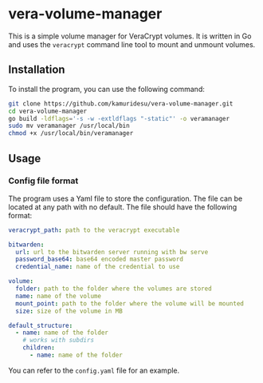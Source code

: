 # vera-volume-manager

This is a simple volume manager for VeraCrypt volumes. It is written in Go and uses the `veracrypt` command line tool to mount and unmount volumes.

## Installation

To install the program, you can use the following command:

```bash
git clone https://github.com/kamuridesu/vera-volume-manager.git
cd vera-volume-manager
go build -ldflags='-s -w -extldflags "-static"' -o veramanager
sudo mv veramanager /usr/local/bin
chmod +x /usr/local/bin/veramanager
```

## Usage

### Config file format

The program uses a Yaml file to store the configuration. The file can be located at any path with no default. The file should have the following format:

```yaml
veracrypt_path: path to the veracrypt executable

bitwarden:
  url: url to the bitwarden server running with bw serve
  password_base64: base64 encoded master password
  credential_name: name of the credential to use

volume:
  folder: path to the folder where the volumes are stored
  name: name of the volume
  mount_point: path to the folder where the volume will be mounted
  size: size of the volume in MB

default_structure:
  - name: name of the folder
    # works with subdirs
    children:
      - name: name of the folder
```

You can refer to the `config.yaml` file for an example.
